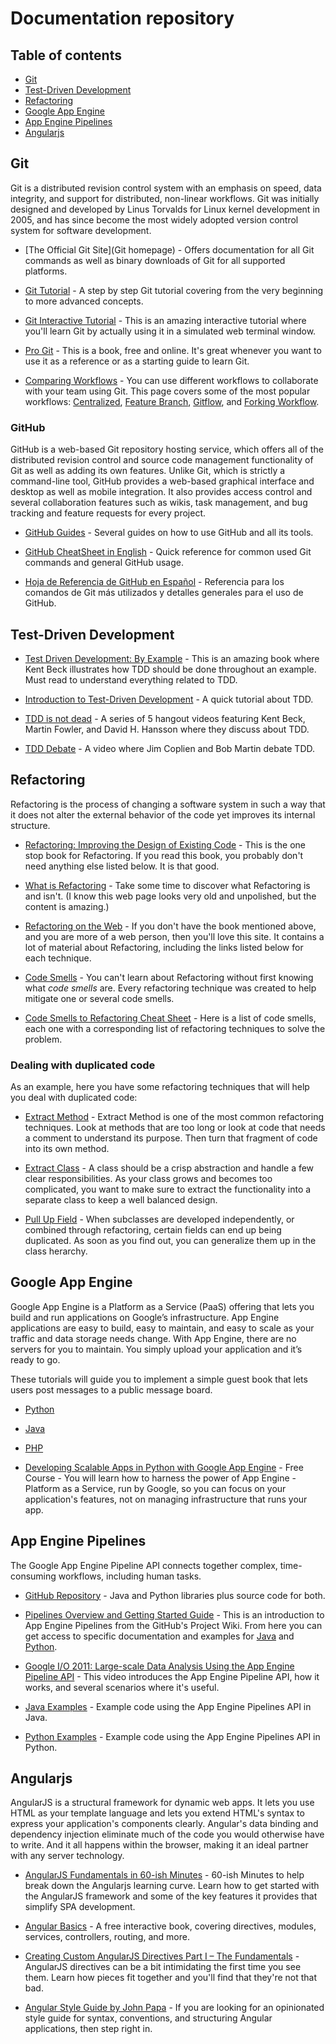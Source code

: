 # Documentation repository

## Table of contents

- [Git](#git)
- [Test-Driven Development](#test-driven-development)
- [Refactoring](#refactoring)
- [Google App Engine](#google-app-engine)
- [App Engine Pipelines](#app-engine-pipelines)
- [Angularjs](#angularjs)

## Git

Git is a distributed revision control system with an emphasis on speed, data integrity, and support for distributed, non-linear workflows. Git was initially designed and developed by Linus Torvalds for Linux kernel development in 2005, and has since become the most widely adopted version control system for software development.

* [The Official Git Site](Git homepage) - Offers documentation for all Git commands as well as binary downloads of Git for all supported platforms.

* [Git Tutorial](https://www.atlassian.com/git/tutorials/) - A step by step Git tutorial covering from the very beginning to more advanced concepts.

* [Git Interactive Tutorial](https://try.github.io/) - This is an amazing interactive tutorial where you'll learn Git by actually using it in a simulated web terminal window.

* [Pro Git](http://git-scm.com/book/en/v2) - This is a book, free and online. It's great whenever you want to use it as a reference or as a starting guide to learn Git. 

* [Comparing Workflows](https://www.atlassian.com/git/tutorials/comparing-workflows/) - You can use different workflows to collaborate with your team using Git. This page covers some of the most popular workflows: [Centralized](https://www.atlassian.com/git/tutorials/comparing-workflows/centralized-workflow), [Feature Branch](https://www.atlassian.com/git/tutorials/comparing-workflows/feature-branch-workflow), [Gitflow](https://www.atlassian.com/git/tutorials/comparing-workflows/gitflow-workflow), and [Forking Workflow](https://www.atlassian.com/git/tutorials/comparing-workflows/forking-workflow).

### GitHub

GitHub is a web-based Git repository hosting service, which offers all of the distributed revision control and source code management functionality of Git as well as adding its own features. Unlike Git, which is strictly a command-line tool, GitHub provides a web-based graphical interface and desktop as well as mobile integration. It also provides access control and several collaboration features such as wikis, task management, and bug tracking and feature requests for every project.

* [GitHub Guides](https://guides.github.com/) - Several guides on how to use GitHub and all its tools.

* [GitHub CheatSheet in English](https://training.github.com/kit/downloads/github-git-cheat-sheet.pdf) - Quick reference for common used Git commands and general GitHub usage.

* [Hoja de Referencia de GitHub en Español](https://training.github.com/kit/downloads/es/github-git-cheat-sheet.pdf) - Referencia para los comandos de Git más utilizados y detalles generales para el uso de GitHub.

## Test-Driven Development

* [Test Driven Development: By Example](http://www.amazon.com/Test-Driven-Development-Kent-Beck/dp/0321146530/ref=sr_1_1?ie=UTF8&qid=1430398587&sr=8-1&keywords=TDD) - This is an amazing book where Kent Beck illustrates how TDD should be done throughout an example. Must read to understand everything related to TDD.

* [Introduction to Test-Driven Development](http://agiledata.org/essays/tdd.html) - A quick tutorial about TDD.

* [TDD is not dead](https://blog.svpino.com/2014/05/15/tdd-is-not-dead) - A series of 5 hangout videos featuring Kent Beck, Martin Fowler, and  David H. Hansson where they discuss about TDD.

* [TDD Debate](https://www.youtube.com/watch?v=KtHQGs3zFAM) - A video where Jim Coplien and Bob Martin debate TDD. 

## Refactoring

Refactoring is the process of changing a software system in such a way that it does not alter the external behavior of the code yet improves its internal structure. 

* [Refactoring: Improving the Design of Existing Code](http://www.amazon.com/Refactoring-Improving-Design-Existing-Code/dp/0201485672/ref=sr_1_1?ie=UTF8&qid=1429640710&sr=8-1&keywords=refactoring) - This is the one stop book for Refactoring. If you read this book, you probably don't need anything else listed below. It is that good.

* [What is Refactoring](http://c2.com/cgi/wiki?WhatIsRefactoring) - Take some time to discover what Refactoring is and isn't. (I know this web page looks very old and unpolished, but the content is amazing.)

* [Refactoring on the Web](https://sourcemaking.com/refactoring) - If you don't have the book mentioned above, and you are more of a web person, then you'll love this site. It contains a lot of material about Refactoring, including the links listed below for each technique.

* [Code Smells](https://sourcemaking.com/refactoring/bad-smells-in-code) - You can't learn about Refactoring without first knowing what _code smells_ are. Every refactoring technique was created to help mitigate one or several code smells.

* [Code Smells to Refactoring Cheat Sheet](http://www.industriallogic.com/wp-content/uploads/2005/09/smellstorefactorings.pdf) - Here is a list of code smells, each one with a corresponding list of refactoring techniques to solve the problem.  

### Dealing with duplicated code
As an example, here you have some refactoring techniques that will help you deal with duplicated code:

* [Extract Method](https://sourcemaking.com/refactoring/extract-method) - Extract Method is one of the most common refactoring techniques. Look at methods that are too long or look at code that needs a comment to understand its purpose. Then turn that fragment of code into its own method.

* [Extract Class](https://sourcemaking.com/refactoring/extract-class) - A class should be a crisp abstraction and handle a few clear responsibilities. As your class grows and becomes too complicated, you want to make sure to extract the functionality into a separate class to keep a well balanced design.

* [Pull Up Field](https://sourcemaking.com/refactoring/pull-up-field) - When subclasses are developed independently, or combined through refactoring, certain fields can end up being duplicated. As soon as you find out, you can generalize them up in the class herarchy.

## Google App Engine

Google App Engine is a Platform as a Service (PaaS) offering that lets you build and run applications on Google’s infrastructure. App Engine applications are easy to build, easy to maintain, and easy to scale as your traffic and data storage needs change. With App Engine, there are no servers for you to maintain. You simply upload your application and it’s ready to go. 

These tutorials will guide you to implement a simple guest book that lets users post messages to a public message board.

* [Python](https://cloud.google.com/appengine/docs/python/gettingstartedpython27/introduction)

* [Java](https://cloud.google.com/appengine/docs/java/gettingstarted/introduction)

* [PHP](https://cloud.google.com/appengine/docs/php/gettingstarted/introduction)

* [Developing Scalable Apps in Python with Google App Engine](https://www.udacity.com/course/developing-scalable-apps-in-python--ud858) - Free Course - You will learn how to harness the power of App Engine - Platform as a Service, run by Google, so you can focus on your application's features, not on managing infrastructure that runs your app.

## App Engine Pipelines

The Google App Engine Pipeline API connects together complex, time-consuming workflows, including human tasks. 

* [GitHub Repository](https://github.com/GoogleCloudPlatform/appengine-pipelines) - Java and Python libraries plus source code for both.

* [Pipelines Overview and Getting Started Guide](https://github.com/GoogleCloudPlatform/appengine-pipelines/wiki) - This is an introduction to App Engine Pipelines from the GitHub's Project Wiki. From here you can get access to specific documentation and examples for [Java](https://github.com/GoogleCloudPlatform/appengine-pipelines/wiki/Java) and [Python](https://github.com/GoogleCloudPlatform/appengine-pipelines/wiki/Python).

* [Google I/O 2011: Large-scale Data Analysis Using the App Engine Pipeline API](https://www.youtube.com/watch?v=Rsfy_TYA2ZY) - This video introduces the App Engine Pipeline API, how it works, and several scenarios where it's useful.

* [Java Examples](https://github.com/GoogleCloudPlatform/appengine-pipelines/tree/master/java/example/src/com/google/appengine/tools/pipeline/demo) - Example code using the App Engine Pipelines API in Java.

* [Python Examples](https://github.com/GoogleCloudPlatform/appengine-pipelines/tree/master/python/demo) - Example code using the App Engine Pipelines API in Python.


## Angularjs

AngularJS is a structural framework for dynamic web apps. It lets you use HTML as your template language and lets you extend HTML's syntax to express your application's components clearly. Angular's data binding and dependency injection eliminate much of the code you would otherwise have to write. And it all happens within the browser, making it an ideal partner with any server technology.

* [AngularJS Fundamentals in 60-ish Minutes](http://weblogs.asp.net/dwahlin/video-tutorial-angularjs-fundamentals-in-60-ish-minutes) - 60-ish Minutes to help break down the Angularjs learning curve. Learn how to get started with the AngularJS framework and some of the key features it provides that simplify SPA development.

* [Angular Basics](http://www.angularjsbook.com/) - A free interactive book, covering directives, modules, services, controllers, routing, and more.

* [Creating Custom AngularJS Directives Part I – The Fundamentals](http://weblogs.asp.net/dwahlin/creating-custom-angularjs-directives-part-i-the-fundamentals) - AngularJS directives can be a bit intimidating the first time you see them. Learn how pieces fit together and you'll find that they're not that bad.

* [Angular Style Guide by John Papa](https://github.com/johnpapa/angular-styleguide) - If you are looking for an opinionated style guide for syntax, conventions, and structuring Angular applications, then step right in.




